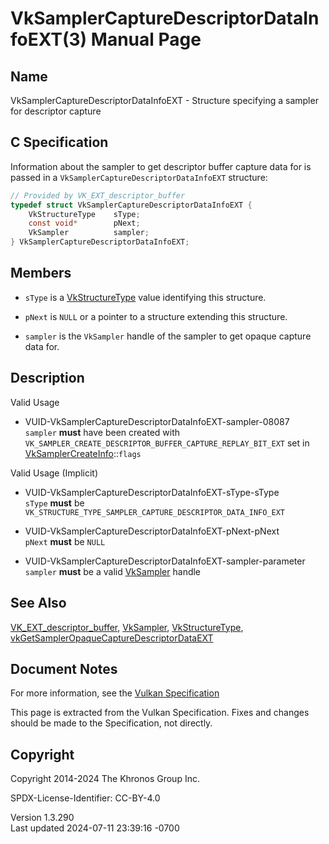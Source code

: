 # VkSamplerCaptureDescriptorDataInfoEXT(3) Manual Page

## Name

VkSamplerCaptureDescriptorDataInfoEXT - Structure specifying a sampler
for descriptor capture



## <a href="#_c_specification" class="anchor"></a>C Specification

Information about the sampler to get descriptor buffer capture data for
is passed in a `VkSamplerCaptureDescriptorDataInfoEXT` structure:

``` c
// Provided by VK_EXT_descriptor_buffer
typedef struct VkSamplerCaptureDescriptorDataInfoEXT {
    VkStructureType    sType;
    const void*        pNext;
    VkSampler          sampler;
} VkSamplerCaptureDescriptorDataInfoEXT;
```

## <a href="#_members" class="anchor"></a>Members

- `sType` is a [VkStructureType](https://registry.khronos.org/vulkan/specs/1.3-extensions/man/html/VkStructureType.html) value identifying
  this structure.

- `pNext` is `NULL` or a pointer to a structure extending this
  structure.

- `sampler` is the `VkSampler` handle of the sampler to get opaque
  capture data for.

## <a href="#_description" class="anchor"></a>Description

Valid Usage

- <a href="#VUID-VkSamplerCaptureDescriptorDataInfoEXT-sampler-08087"
  id="VUID-VkSamplerCaptureDescriptorDataInfoEXT-sampler-08087"></a>
  VUID-VkSamplerCaptureDescriptorDataInfoEXT-sampler-08087  
  `sampler` **must** have been created with
  `VK_SAMPLER_CREATE_DESCRIPTOR_BUFFER_CAPTURE_REPLAY_BIT_EXT` set in
  [VkSamplerCreateInfo](https://registry.khronos.org/vulkan/specs/1.3-extensions/man/html/VkSamplerCreateInfo.html)::`flags`

Valid Usage (Implicit)

- <a href="#VUID-VkSamplerCaptureDescriptorDataInfoEXT-sType-sType"
  id="VUID-VkSamplerCaptureDescriptorDataInfoEXT-sType-sType"></a>
  VUID-VkSamplerCaptureDescriptorDataInfoEXT-sType-sType  
  `sType` **must** be
  `VK_STRUCTURE_TYPE_SAMPLER_CAPTURE_DESCRIPTOR_DATA_INFO_EXT`

- <a href="#VUID-VkSamplerCaptureDescriptorDataInfoEXT-pNext-pNext"
  id="VUID-VkSamplerCaptureDescriptorDataInfoEXT-pNext-pNext"></a>
  VUID-VkSamplerCaptureDescriptorDataInfoEXT-pNext-pNext  
  `pNext` **must** be `NULL`

- <a href="#VUID-VkSamplerCaptureDescriptorDataInfoEXT-sampler-parameter"
  id="VUID-VkSamplerCaptureDescriptorDataInfoEXT-sampler-parameter"></a>
  VUID-VkSamplerCaptureDescriptorDataInfoEXT-sampler-parameter  
  `sampler` **must** be a valid [VkSampler](https://registry.khronos.org/vulkan/specs/1.3-extensions/man/html/VkSampler.html) handle

## <a href="#_see_also" class="anchor"></a>See Also

[VK_EXT_descriptor_buffer](https://registry.khronos.org/vulkan/specs/1.3-extensions/man/html/VK_EXT_descriptor_buffer.html),
[VkSampler](https://registry.khronos.org/vulkan/specs/1.3-extensions/man/html/VkSampler.html), [VkStructureType](https://registry.khronos.org/vulkan/specs/1.3-extensions/man/html/VkStructureType.html),
[vkGetSamplerOpaqueCaptureDescriptorDataEXT](https://registry.khronos.org/vulkan/specs/1.3-extensions/man/html/vkGetSamplerOpaqueCaptureDescriptorDataEXT.html)

## <a href="#_document_notes" class="anchor"></a>Document Notes

For more information, see the <a
href="https://registry.khronos.org/vulkan/specs/1.3-extensions/html/vkspec.html#VkSamplerCaptureDescriptorDataInfoEXT"
target="_blank" rel="noopener">Vulkan Specification</a>

This page is extracted from the Vulkan Specification. Fixes and changes
should be made to the Specification, not directly.

## <a href="#_copyright" class="anchor"></a>Copyright

Copyright 2014-2024 The Khronos Group Inc.

SPDX-License-Identifier: CC-BY-4.0

Version 1.3.290  
Last updated 2024-07-11 23:39:16 -0700
